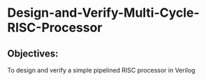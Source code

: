 # Design-and-Verify-Multi-Cycle-RISC-Processor 

## Objectives: 
To design and verify a simple pipelined RISC processor in Verilog

